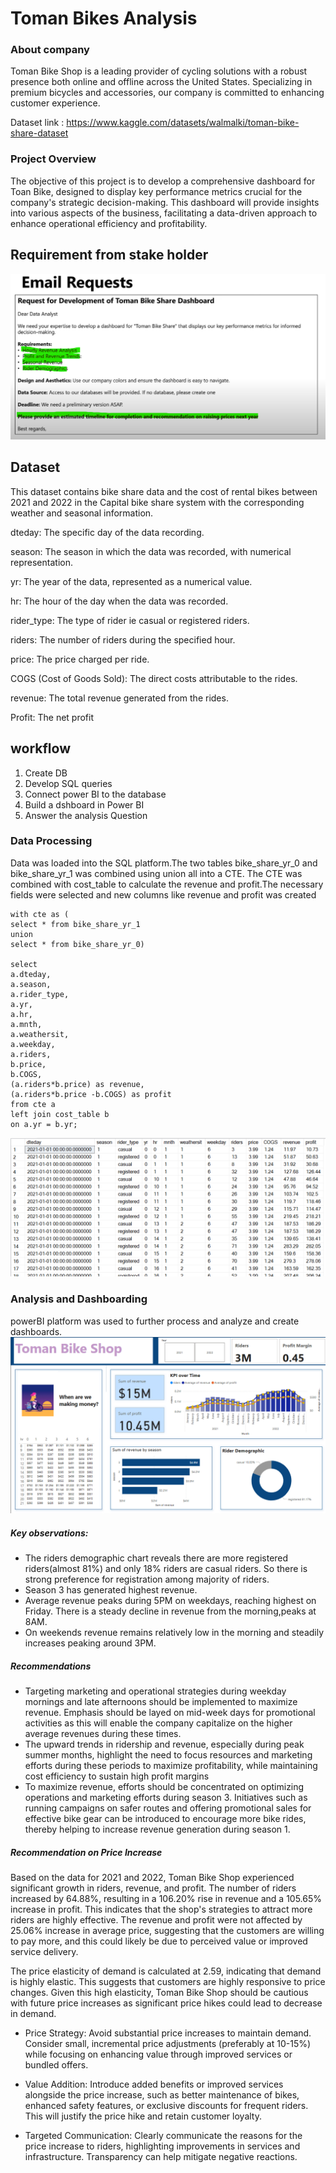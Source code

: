 # Toman Bikes Analysis

### About company
Toman Bike Shop is a leading provider of cycling solutions with a robust presence both online and offline across the United States. Specializing in premium bicycles and accessories, our company is committed to enhancing customer experience.

Dataset link : https://www.kaggle.com/datasets/walmalki/toman-bike-share-dataset

### Project Overview
The objective of this project is to develop a comprehensive dashboard for Toan Bike, designed to display key performance metrics crucial for the company's strategic decision-making. This dashboard will provide insights into various aspects of the business, facilitating a data-driven approach to enhance operational efficiency and profitability.
 

## Requirement from stake holder
![alt text](image-1.png)

## Dataset
This dataset contains bike share data and the cost of rental bikes between 2021 and 2022 in the Capital bike share system with the corresponding weather and seasonal information.

dteday: The specific day of the data recording.

season: The season in which the data was recorded, with numerical representation.

yr: The year of the data, represented as a numerical value.

hr: The hour of the day when the data was recorded.

rider_type: The type of rider ie casual or registered riders.

riders: The number of riders during the specified hour.

price: The price charged per ride.

COGS (Cost of Goods Sold): The direct costs attributable to the rides.

revenue: The total revenue generated from the rides.

Profit: The net profit

## workflow
1. Create DB
2. Develop SQL queries
3. Connect power BI to the database
4. Build a dshboard in Power BI
5. Answer the analysis Question

### Data Processing
Data was loaded into the SQL platform.The two tables bike_share_yr_0 and bike_share_yr_1 was combined using union all into a CTE. The CTE was combined with cost_table to calculate the revenue and profit.The necessary fields were selected and new columns like revenue and profit was created

```
with cte as (
select * from bike_share_yr_1
union
select * from bike_share_yr_0)

select 
a.dteday,
a.season,
a.rider_type,
a.yr,
a.hr,
a.mnth,
a.weathersit,
a.weekday,
a.riders,
b.price,
b.COGS,
(a.riders*b.price) as revenue,
(a.riders*b.price -b.COGS) as profit
from cte a
left join cost_table b
on a.yr = b.yr;

```
![alt text](image-2.png)

### Analysis and Dashboarding
powerBI platform was used to further process and analyze and create dashboards.
![alt text](image-3.png)

##### Key observations:
* The riders demographic chart reveals there are more registered riders(almost 81%) and only 18% riders are casual riders. So there is strong preference for registration among majority of riders.
* Season 3 has generated highest revenue.
* Average revenue peaks during 5PM on weekdays, reaching highest on Friday. There is a steady decline in revenue from the morning,peaks at 8AM.
* On weekends revenue remains relatively low in the morning and steadily increases peaking around 3PM.

##### Recommendations
* Targeting marketing and operational strategies during weekday mornings and late afternoons should be implemented to maximize revenue. Emphasis should be layed on mid-week days for promotional activities as this will enable the company capitalize on the higher average revenues during these times.
* The upward trends in ridership and revenue, especially during peak summer months, highlight the need to focus resources and marketing efforts during these periods to maximize profitability, while maintaining cost efficiency to sustain high profit margins
* To maximize revenue, efforts should be concentrated on optimizing operations and marketing efforts during season 3. Initiatives such as running campaigns on safer routes and offering promotional sales for effective bike gear can be introduced to encourage more bike rides, thereby helping to increase revenue generation during season 1.
  
##### Recommendation on Price Increase
Based on the data for 2021 and 2022, Toman Bike Shop experienced significant growth in riders, revenue, and profit. The number of riders increased by 64.88%, resulting in a 106.20% rise in revenue and a 105.65% increase in profit. This indicates that the shop's strategies to attract more riders are highly effective. The revenue and profit were not affected by 25.06% increase in average price, suggesting that the customers are willing to pay more, and this could likely be due to perceived value or improved service delivery.

The price elasticity of demand is calculated at 2.59, indicating that demand is highly elastic. This suggests that customers are highly responsive to price changes. Given this high elasticity, Toman Bike Shop should be cautious with future price increases as significant price hikes could lead to decrease in demand.

* Price Strategy: Avoid substantial price increases to maintain demand. Consider small, incremental price adjustments (preferably at 10-15%) while focusing on enhancing value through improved services or bundled offers.

* Value Addition: Introduce added benefits or improved services alongside the price increase, such as better maintenance of bikes, enhanced safety features, or exclusive discounts for frequent riders. This will justify the price hike and retain customer loyalty.

* Targeted Communication: Clearly communicate the reasons for the price increase to riders, highlighting improvements in services and infrastructure. Transparency can help mitigate negative reactions.
